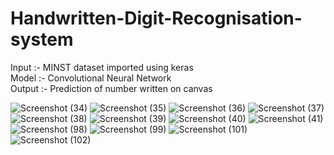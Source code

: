 # Handwritten-Digit-Recognisation-system
Input :- MINST dataset imported using keras   
Model :- Convolutional Neural Network   
Output :- Prediction of number written on canvas <br>

![Screenshot (34)](https://github.com/Kaushal-2610/Handwritten-Digit-Recognisation-system/assets/85344428/4b1786e5-7164-422f-b4e4-c59a29d334ef)
![Screenshot (35)](https://github.com/Kaushal-2610/Handwritten-Digit-Recognisation-system/assets/85344428/c395af0d-44f1-42fa-838b-29f9de534af1)
![Screenshot (36)](https://github.com/Kaushal-2610/Handwritten-Digit-Recognisation-system/assets/85344428/d7274322-b905-47bd-bf91-108d2a9d6ab4)
![Screenshot (37)](https://github.com/Kaushal-2610/Handwritten-Digit-Recognisation-system/assets/85344428/a6312c03-168d-4437-8664-68e86ab68dbb)
![Screenshot (38)](https://github.com/Kaushal-2610/Handwritten-Digit-Recognisation-system/assets/85344428/3cb4691b-2b86-42c8-b570-a462587cbf4e)
![Screenshot (39)](https://github.com/Kaushal-2610/Handwritten-Digit-Recognisation-system/assets/85344428/7eb0164e-7c92-48a1-935d-b778f24aeb13)
![Screenshot (40)](https://github.com/Kaushal-2610/Handwritten-Digit-Recognisation-system/assets/85344428/a26839e7-28e0-4ee5-9803-40bfb9cd1ceb)
![Screenshot (41)](https://github.com/Kaushal-2610/Handwritten-Digit-Recognisation-system/assets/85344428/b6dac58c-b2ce-4dd4-970e-b5dfedd2e80b)
![Screenshot (98)](https://github.com/Kaushal-2610/Handwritten-Digit-Recognisation-system/assets/85344428/ec130bce-3b36-41e2-bb7b-5cc62a1e70d4)
![Screenshot (99)](https://github.com/Kaushal-2610/Handwritten-Digit-Recognisation-system/assets/85344428/6d983b67-0387-4094-8b8c-d86b9a95367b)
![Screenshot (101)](https://github.com/Kaushal-2610/Handwritten-Digit-Recognisation-system/assets/85344428/a4ed275f-472e-4ab7-afca-80bba55ca1b5)
![Screenshot (102)](https://github.com/Kaushal-2610/Handwritten-Digit-Recognisation-system/assets/85344428/a48abb80-73e2-4f7a-8af5-832b3c1a7f5c)
